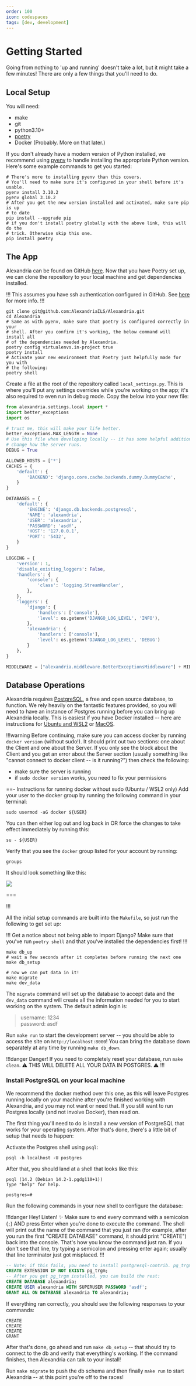 ```yaml
---
order: 100
icon: codespaces
tags: [dev, development]
---
```

# Getting Started

Going from nothing to 'up and running' doesn't take a lot, but it might take a few minutes! There are only a few things that you'll need to do.

## Local Setup

You will need:

* make
* git
* python3.10+
* [poetry](https://python-poetry.org/)
* Docker (Probably. More on that later.)

If you don't already have a modern version of Python installed, we recommend using [pyenv](https://github.com/pyenv/pyenv) to handle installing the appropriate Python version. Here's some example commands to get you started:

```shell
# There's more to installing pyenv than this covers.
# You'll need to make sure it's configured in your shell before it's usable.
pyenv install 3.10.2
pyenv global 3.10.2
# After you get the new version installed and activated, make sure pip is up
# to date
pip install --upgrade pip
# if you don't install poetry globally with the above link, this will do the
# trick. Otherwise skip this one.
pip install poetry
```

## The App

Alexandria can be found on GitHub [here](https://github.com/AlexandriaILS/Alexandria). Now that you have Poetry set up, we can clone the repository to your local machine and get dependencies installed.

!!!
This assumes you have ssh authentication configured in GitHub. See [here](https://docs.github.com/en/authentication/connecting-to-github-with-ssh) for more info.
!!!

```shell
git clone git@github.com:AlexandriaILS/Alexandria.git
cd Alexandria
# Same as with pyenv, make sure that poetry is configured correctly in your
# shell. After you confirm it's working, the below command will install all
# of the dependencies needed by Alexandria.
poetry config virtualenvs.in-project true
poetry install
# Activate your new environment that Poetry just helpfully made for you with
# the following:
poetry shell
```

Create a file at the root of the repository called `local_settings.py`. This is where you'll put any settings overrides while you're working on the app; it's also required to even run in debug mode. Copy the below into your new file:

```python
from alexandria.settings.local import *
import better_exceptions
import os

# trust me, this will make your life better.
better_exceptions.MAX_LENGTH = None
# Use this file when developing locally -- it has some helpful additions which
# change how the server runs.
DEBUG = True

ALLOWED_HOSTS = ['*']
CACHES = {
    'default': {
        'BACKEND': 'django.core.cache.backends.dummy.DummyCache',
    }
}

DATABASES = {
    'default': {
        'ENGINE': 'django.db.backends.postgresql',
        'NAME': 'alexandria',
        'USER': 'alexandria',
        'PASSWORD': 'asdf',
        'HOST': '127.0.0.1',
        'PORT': '5432',
    }
}

LOGGING = {
    'version': 1,
    'disable_existing_loggers': False,
    'handlers': {
        'console': {
            'class': 'logging.StreamHandler',
        },
    },
    'loggers': {
        'django': {
            'handlers': ['console'],
            'level': os.getenv('DJANGO_LOG_LEVEL', 'INFO'),
        },
        'alexandria': {
            'handlers': ['console'],
            'level': os.getenv('DJANGO_LOG_LEVEL', 'DEBUG')
        }
    },
}

MIDDLEWARE = ["alexandria.middleware.BetterExceptionsMiddleware"] + MIDDLEWARE

```

## Database Operations

Alexandria requires [PostgreSQL](https://www.postgresql.org/download/), a free and open source database, to function. We rely heavily on the fantastic features provided, so you will need to have an instance of Postgres running before you can bring up Alexandria locally. This is easiest if you have Docker installed -- here are instructions for [Ubuntu and WSL2](https://www.digitalocean.com/community/tutorials/how-to-install-and-use-docker-on-ubuntu-20-04) or [MacOS](https://docs.docker.com/desktop/mac/install/).

!!!warning
Before continuing, make sure you can access docker by running `docker version` (without sudo!). It should print out two sections: one about the Client and one about the Server. If you only see the block about the Client and you get an error about the Server section (usually something like "cannot connect to docker client -- is it running?") then check the following:

* make sure the server is running
* if `sudo docker version` works, you need to fix your permissions

==- Instructions for running docker without sudo (Ubuntu / WSL2 only)
Add your user to the docker group by running the following command in your terminal:

```shell
sudo usermod -aG docker ${USER}
```

You can then either log out and log back in OR force the changes to take effect immediately by running this:

```shell
su - ${USER}
```

Verify that you see the `docker` group listed for your account by running:

```shell
groups
```
It should look something like this:

![](/static/wsl_groups_screenshot.png)

===

!!!

All the initial setup commands are built into the `Makefile`, so just run the following to get set up:

!!!
Get a notice about not being able to import Django? Make sure that you've run `poetry shell` and that you've installed the dependencies first!
!!!

```shell
make db_up
# wait a few seconds after it completes before running the next one
make db_setup

# now we can put data in it!
make migrate
make dev_data
```

The `migrate` command will set up the database to accept data and the `dev_data` command will create all the information needed for you to start working on the system. The default admin login is:

> username: 1234  
> password: asdf

Run `make run` to start the development server -- you should be able to access the site on `http://localhost:8000`! You can bring the database down separately at any time by running `make db_down`.

!!!danger Danger!
If you need to completely reset your database, run `make clean`. :warning: THIS WILL DELETE ALL YOUR DATA IN POSTGRES. :warning:
!!!

### Install PostgreSQL on your local machine

We recommend the docker method over this one, as this will leave Postgres running locally on your machine after you're finished working with Alexandria, and you may not want or need that. If you still want to run Postgres locally (and not involve Docker), then read on.

The first thing you'll need to do is install a new version of PostgreSQL that works for your operating system. After that's done, there's a little bit of setup that needs to happen:

Activate the Postgres shell using `psql`:

```shell
psql -h localhost -U postgres
```

After that, you should land at a shell that looks like this:

```
psql (14.2 (Debian 14.2-1.pgdg110+1))
Type "help" for help.

postgres=#
```

Run the following commands in your new shell to configure the database:

!!!danger Hey! Listen! :sparkles:
Make sure to end every command with a semicolon (`;`) AND press Enter when you're done to execute the command. The shell will print out the name of the command that you just ran (for example, after you run the first "CREATE DATABASE" command, it should print "CREATE") back into the console. That's how you know the command just ran. If you don't see that line, try typing a semicolon and pressing enter again; usually that line terminator just got misplaced.
!!!

```sql
-- Note: if this fails, you need to install postgresql-contrib. pg_trgm is NOT optional.
CREATE EXTENSION IF NOT EXISTS pg_trgm;
-- After you get pg_trgm installed, you can build the rest:
CREATE DATABASE alexandria;
CREATE USER alexandria WITH SUPERUSER PASSWORD 'asdf';
GRANT ALL ON DATABASE alexandria TO alexandria;
```

If everything ran correctly, you should see the following responses to your commands:

```shell
CREATE
CREATE
CREATE
GRANT
```

After that's done, go ahead and run `make db_setup` -- that should try to connect to the db and verify that everything's working. If the command finishes, then Alexandria can talk to your install!

Run `make migrate` to push the db schema and then finally `make run` to start Alexandria -- at this point you're off to the races!
